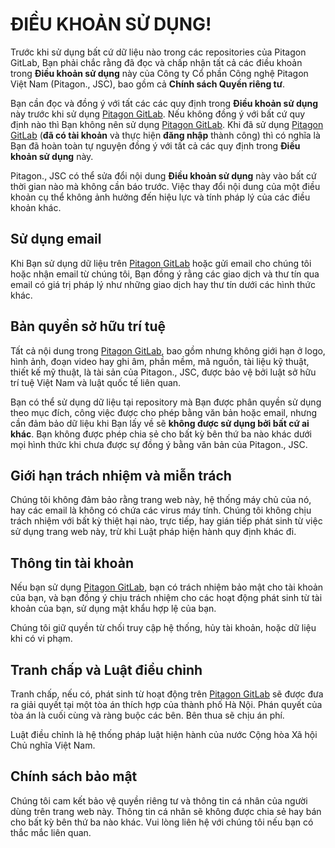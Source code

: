 # ĐIỀU KHOẢN SỬ DỤNG!

Trước khi sử dụng bất cứ dữ liệu nào trong các repositories của Pitagon GitLab, Bạn phải chắc rằng đã đọc và chấp nhận tất cả các điều khoản trong **Điều khoản sử dụng** này của Công ty Cổ phần Công nghệ Pitagon Việt Nam (Pitagon., JSC), bao gồm cả **Chính sách Quyền riêng tư**.

Bạn cần đọc và đồng ý với tất các các quy định trong **Điều khoản sử dụng** này trước khi sử dụng [Pitagon GitLab](https://gitlab.pitagon.vn). Nếu không đồng ý với bất cứ quy định nào thì Bạn không nên sử dụng [Pitagon GitLab](https://gitlab.pitagon.vn). Khi đã sử dụng [Pitagon GitLab](https://gitlab.pitagon.vn) (**đã có tài khoản** và thực hiện **đăng nhập** thành công) thì có nghĩa là Bạn đã hoàn toàn tự nguyện đồng ý với tất cả các quy định trong **Điều khoản sử dụng** này.

Pitagon., JSC có thể sửa đổi nội dung **Điều khoản sử dụng** này vào bất cứ thời gian nào mà không cần báo trước. Việc thay đổi nội dung của một điều khoản cụ thể không ảnh hưởng đến hiệu lực và tính pháp lý của các điều khoản khác.

## Sử dụng email

Khi Bạn sử dụng dữ liệu trên [Pitagon GitLab](https://gitlab.pitagon.vn) hoặc gửi email cho chúng tôi hoặc nhận email từ chúng tôi, Bạn đồng ý rằng các giao dịch và thư tín qua email có giá trị pháp lý như những giao dịch hay thư tín dưới các hình thức khác.

## Bản quyền sở hữu trí tuệ

Tất cả nội dung trong [Pitagon GitLab](https://gitlab.pitagon.vn), bao gồm nhưng không giới hạn ở logo, hình ảnh, đoạn video hay ghi âm, phần mềm, mã nguồn, tài liệu kỹ thuật, thiết kế mỹ thuật, là tài sản của Pitagon., JSC, được bảo vệ bởi luật sở hữu trí tuệ Việt Nam và luật quốc tế liên quan.

Bạn có thể sử dụng dữ liệu tại repository mà Bạn được phân quyền sử dụng theo mục đích, công việc được cho phép bằng văn bản hoặc email, nhưng cần đảm bảo dữ liệu khi Bạn lấy về sẽ **không được sử dụng bởi bất cứ ai khác**. Bạn không được phép chia sẻ cho bất kỳ bên thứ ba nào khác dưới mọi hình thức khi chưa được sự đồng ý bằng văn bản của Pitagon., JSC.

## Giới hạn trách nhiệm và miễn trách

Chúng tôi không đảm bảo rằng trang web này, hệ thống máy chủ của nó, hay các email là không có chứa các virus máy tính. Chúng tôi không chịu trách nhiệm với bất kỳ thiệt hại nào, trực tiếp, hay gián tiếp phát sinh từ việc sử dụng trang web này, trừ khi Luật pháp hiện hành quy định khác đi.

## Thông tin tài khoản

Nếu bạn sử dụng [Pitagon GitLab](https://gitlab.pitagon.vn), bạn có trách nhiệm bảo mật cho tài khoản của bạn, và bạn đồng ý chịu trách nhiệm cho các hoạt động phát sinh từ tài khoản của bạn, sử dụng mật khẩu hợp lệ của bạn.

Chúng tôi giữ quyền từ chối truy cập hệ thống, hủy tài khoản, hoặc dữ liệu khi có vi phạm.

## Tranh chấp và Luật điều chỉnh

Tranh chấp, nếu có, phát sinh từ hoạt động trên [Pitagon GitLab](https://gitlab.pitagon.vn) sẽ được đưa ra giải quyết tại một tòa án thích hợp của thành phố Hà Nội. Phán quyết của tòa án là cuối cùng và ràng buộc các bên. Bên thua sẽ chịu án phí.

Luật điều chỉnh là hệ thống pháp luật hiện hành của nước Cộng hòa Xã hội Chủ nghĩa Việt Nam.

## Chính sách bảo mật

Chúng tôi cam kết bảo vệ quyền riêng tư và thông tin cá nhân của người dùng trên trang web này. Thông tin cá nhân sẽ không được chia sẻ hay bán cho bất kỳ bên thứ ba nào khác. Vui lòng liên hệ với chúng tôi nếu bạn có thắc mắc liên quan.